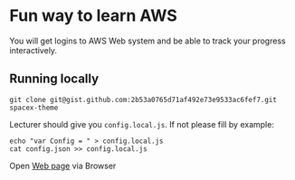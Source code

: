 Fun way to learn AWS
====================

You will get logins to AWS Web system
and be able to track your progress interactively.

## Running locally

```shell
git clone git@gist.github.com:2b53a0765d71af492e73e9533ac6fef7.git spacex-theme
```

Lecturer should give you `config.local.js`. If not please fill by example:
```shell
echo "var Config = " > config.local.js
cat config.json >> config.local.js
```

Open [Web page](index.html) via Browser